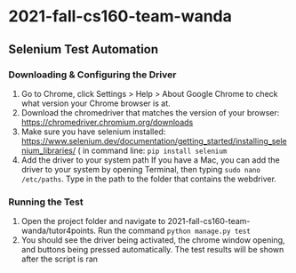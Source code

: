 # 2021-fall-cs160-team-wanda
## Selenium Test Automation
### Downloading & Configuring the Driver
1. Go to Chrome, click Settings > Help > About Google Chrome to check what version your Chrome browser is at.
2. Download the chromedriver that matches the version of your browser: https://chromedriver.chromium.org/downloads <br>
3. Make sure you have selenium installed: https://www.selenium.dev/documentation/getting_started/installing_selenium_libraries/ ( in command line: ```pip install selenium``` <br>
4. Add the driver to your system path
If you have a Mac, you can add the driver to your system by opening Terminal, then typing ```sudo nano /etc/paths```. Type in the path to the folder that contains the webdriver.<br>
### Running the Test
1. Open the project folder and navigate to 2021-fall-cs160-team-wanda/tutor4points. Run the command
```python manage.py test```<br>
2. You should see the driver being activated, the chrome window opening, and buttons being pressed automatically. The test results will be shown after the script is ran<br>

